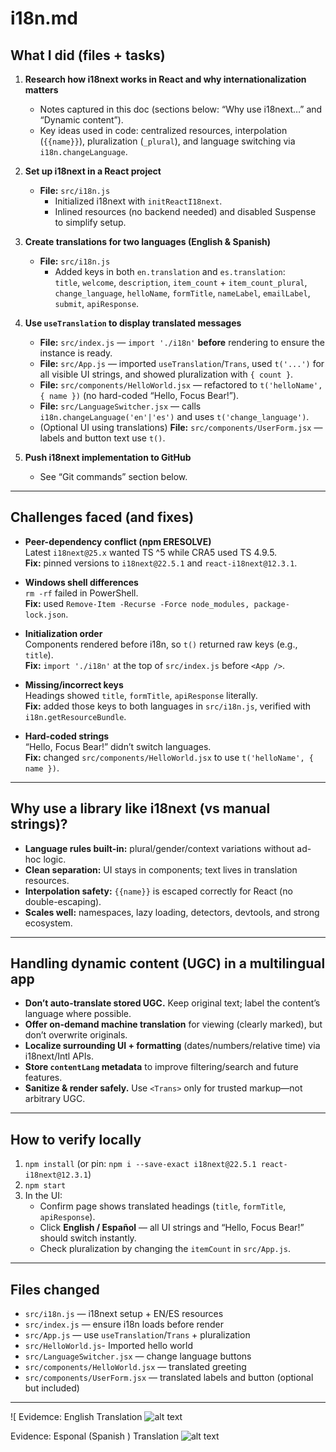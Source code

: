 # i18n.md

## What I did (files + tasks)

1) **Research how i18next works in React and why internationalization matters**
   - Notes captured in this doc (sections below: “Why use i18next…” and “Dynamic content”).
   - Key ideas used in code: centralized resources, interpolation (`{{name}}`), pluralization (`_plural`), and language switching via `i18n.changeLanguage`.

2) **Set up i18next in a React project**
   - **File:** `src/i18n.js`  
     - Initialized i18next with `initReactI18next`.
     - Inlined resources (no backend needed) and disabled Suspense to simplify setup.

3) **Create translations for two languages (English & Spanish)**
   - **File:** `src/i18n.js`  
     - Added keys in both `en.translation` and `es.translation`:  
       `title`, `welcome`, `description`, `item_count` + `item_count_plural`,  
       `change_language`, `helloName`, `formTitle`, `nameLabel`, `emailLabel`, `submit`, `apiResponse`.

4) **Use `useTranslation` to display translated messages**
   - **File:** `src/index.js` — `import './i18n'` **before** rendering to ensure the instance is ready.
   - **File:** `src/App.js` — imported `useTranslation`/`Trans`, used `t('...')` for all visible UI strings, and showed pluralization with `{ count }`.
   - **File:** `src/components/HelloWorld.jsx` — refactored to `t('helloName', { name })` (no hard-coded “Hello, Focus Bear!”).
   - **File:** `src/LanguageSwitcher.jsx` — calls `i18n.changeLanguage('en'|'es')` and uses `t('change_language')`.
   - (Optional UI using translations) **File:** `src/components/UserForm.jsx` — labels and button text use `t()`.

5) **Push i18next implementation to GitHub**
   - See “Git commands” section below.

---

## Challenges faced (and fixes)

- **Peer-dependency conflict (npm ERESOLVE)**  
  Latest `i18next@25.x` wanted TS ^5 while CRA5 used TS 4.9.5.  
  **Fix:** pinned versions to `i18next@22.5.1` and `react-i18next@12.3.1`.

- **Windows shell differences**  
  `rm -rf` failed in PowerShell.  
  **Fix:** used `Remove-Item -Recurse -Force node_modules, package-lock.json`.

- **Initialization order**  
  Components rendered before i18n, so `t()` returned raw keys (e.g., `title`).  
  **Fix:** `import './i18n'` at the top of `src/index.js` before `<App />`.

- **Missing/incorrect keys**  
  Headings showed `title`, `formTitle`, `apiResponse` literally.  
  **Fix:** added those keys to both languages in `src/i18n.js`, verified with `i18n.getResourceBundle`.

- **Hard-coded strings**  
  “Hello, Focus Bear!” didn’t switch languages.  
  **Fix:** changed `src/components/HelloWorld.jsx` to use `t('helloName', { name })`.

---

## Why use a library like i18next (vs manual strings)?
- **Language rules built-in:** plural/gender/context variations without ad-hoc logic.
- **Clean separation:** UI stays in components; text lives in translation resources.
- **Interpolation safety:** `{{name}}` is escaped correctly for React (no double-escaping).
- **Scales well:** namespaces, lazy loading, detectors, devtools, and strong ecosystem.

---

## Handling dynamic content (UGC) in a multilingual app
- **Don’t auto-translate stored UGC.** Keep original text; label the content’s language where possible.
- **Offer on-demand machine translation** for viewing (clearly marked), but don’t overwrite originals.
- **Localize surrounding UI + formatting** (dates/numbers/relative time) via i18next/Intl APIs.
- **Store `contentLang` metadata** to improve filtering/search and future features.
- **Sanitize & render safely.** Use `<Trans>` only for trusted markup—not arbitrary UGC.

---

## How to verify locally
1. `npm install` (or pin: `npm i --save-exact i18next@22.5.1 react-i18next@12.3.1`)
2. `npm start`
3. In the UI:
   - Confirm page shows translated headings (`title`, `formTitle`, `apiResponse`).
   - Click **English / Español** — all UI strings and “Hello, Focus Bear!” should switch instantly.
   - Check pluralization by changing the `itemCount` in `src/App.js`.

---

## Files changed
- `src/i18n.js` — i18next setup + EN/ES resources
- `src/index.js` — ensure i18n loads before render
- `src/App.js` — use `useTranslation`/`Trans` + pluralization
- `src/HelloWorld.js`- Imported hello world 
- `src/LanguageSwitcher.jsx` — change language buttons
- `src/components/HelloWorld.jsx` — translated greeting
- `src/components/UserForm.jsx` — translated labels and button (optional but included)

---
![
Evidemce: English Translation
![alt text](image-19.png)

Evidence: Esponal (Spanish ) Translation
![alt text](image-18.png)
